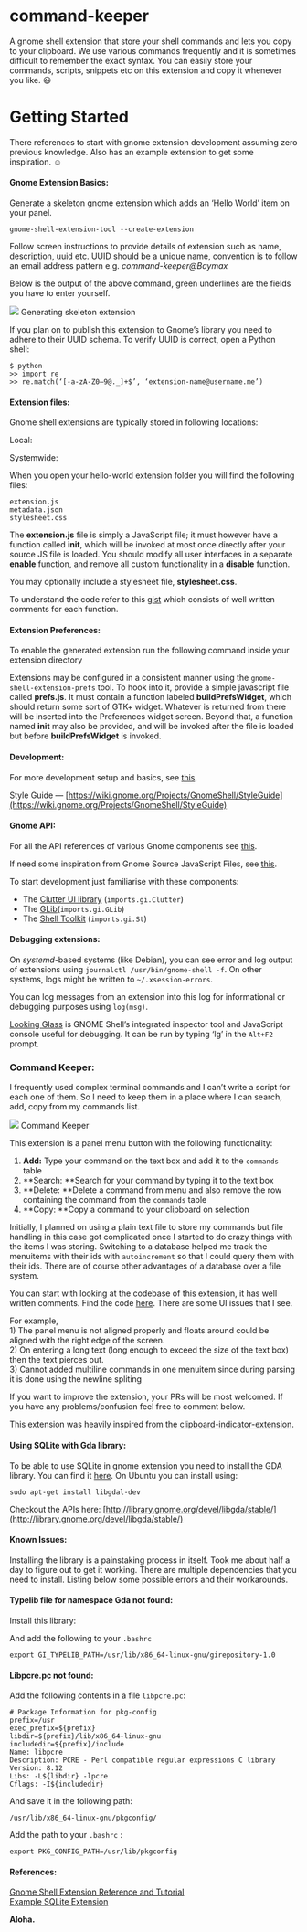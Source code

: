 # command-keeper
A gnome shell extension that store your shell commands and lets you copy to your clipboard. We use various commands frequently and it is sometimes difficult to remember the exact syntax. You can easily store your commands, scripts, snippets etc on this extension and copy it whenever you like. 😃

# Getting Started

There references to start with gnome extension development assuming zero
previous knowledge. Also has an example extension to get some inspiration. ☺

#### Gnome Extension Basics:

Generate a skeleton gnome extension which adds an ‘Hello World’ item on your
panel.

    gnome-shell-extension-tool --create-extension

Follow screen instructions to provide details of extension such as name,
description, uuid etc. UUID should be a unique name, convention is to follow an
email address pattern e.g. *command-keeper@Baymax*

Below is the output of the above command, green underlines are the fields you
have to enter yourself.

![](https://cdn-images-1.medium.com/max/800/1*9MYLpw64oIAdTurh3RNK-Q.png)
<span class="figcaption_hack">Generating skeleton extension</span>

If you plan on to publish this extension to Gnome’s library you need to adhere
to their UUID schema. To verify UUID is correct, open a Python shell:

    $ python
    >> import re
    >> re.match(‘[-a-zA-Z0–9@._]+$’, ‘extension-name@username.me’)

#### Extension files:

Gnome shell extensions are typically stored in following locations:

Local:


Systemwide:


When you open your hello-world extension folder you will find the following
files:

    extension.js
    metadata.json
    stylesheet.css

The **extension.js** file is simply a JavaScript file; it must however have a
function called **init**, which will be invoked at most once directly after your
source JS file is loaded. You should modify all user interfaces in a separate
**enable** function, and remove all custom functionality in a **disable**
function.

You may optionally include a stylesheet file, **stylesheet.css**.

To understand the code refer to this
[gist](https://gist.github.com/baymac/9708f3af9e34cf5552aba433973c9cac) which
consists of well written comments for each function.

#### Extension Preferences:

To enable the generated extension run the following command inside your
extension directory

Extensions may be configured in a consistent manner using the
`gnome-shell-extension-prefs` tool. To hook into it, provide a simple javascript
file called **prefs.js**. It must contain a function labeled
**buildPrefsWidget**, which should return some sort of GTK+ widget. Whatever is
returned from there will be inserted into the Preferences widget screen. Beyond
that, a function named **init** may also be provided, and will be invoked after
the file is loaded but before **buildPrefsWidget** is invoked.

#### Development:

For more development setup and basics, see
[this](https://wiki.gnome.org/Projects/GnomeShell/Development).

Style Guide —
[https://wiki.gnome.org/Projects/GnomeShell/StyleGuide](https://wiki.gnome.org/Projects/GnomeShell/StyleGuide)

#### Gnome API:

For all the API references of various Gnome components see
[this](https://developer.gnome.org/references).

If need some inspiration from Gnome Source JavaScript Files, see
[this](https://github.com/julio641742/gnome-shell-extension-reference/blob/master/REFERENCE.md).

To start development just familiarise with these components:

* The [Clutter UI library](http://developer.gnome.org/clutter/)
(`imports.gi.Clutter`)
* The [GLib](http://developer.gnome.org/glib/)(`imports.gi.GLib`)
* The [Shell Toolkit](http://developer.gnome.org/st/) (`imports.gi.St`)

#### Debugging extensions:

On *systemd*-based systems (like Debian), you can see error and log output of
extensions using `journalctl /usr/bin/gnome-shell -f`. On other systems, logs
might be written to `~/.xsession-errors`.

You can log messages from an extension into this log for informational or
debugging purposes using `log(msg)`.

[Looking Glass](https://wiki.gnome.org/Projects/GnomeShell/LookingGlass) is
GNOME Shell’s integrated inspector tool and JavaScript console useful for
debugging. It can be run by typing ‘lg’ in the `Alt+F2` prompt.

### Command Keeper:

I frequently used complex terminal commands and I can’t write a script for each
one of them. So I need to keep them in a place where I can search, add, copy
from my commands list.

![](https://cdn-images-1.medium.com/max/800/1*6ktyLmjTnVWYXyOO6YqLmw.png)
<span class="figcaption_hack">Command Keeper</span>

This extension is a panel menu button with the following functionality:

1.  **Add:** Type your command on the text box and add it to the `commands` table
1.  **Search: **Search for your command by typing it to the text box
1.  **Delete: **Delete a command from menu and also remove the row containing the
command from the `commands` table
1.  **Copy: **Copy a command to your clipboard on selection

Initially, I planned on using a plain text file to store my commands but file
handling in this case got complicated once I started to do crazy things with the
items I was storing. Switching to a database helped me track the menuitems with
their ids with `autoincrement` so that I could query them with their ids. There
are of course other advantages of a database over a file system.

You can start with looking at the codebase of this extension, it has well
written comments. Find the code
[here](https://github.com/baymac/command-keeper). There are some UI issues that
I see.

For example,<br> 1) The panel menu is not aligned properly and floats around
could be aligned with the right edge of the screen.<br> 2) On entering a long
text (long enough to exceed the size of the text box) then the text pierces
out.<br> 3) Cannot added multiline commands in one menuitem since during parsing
it is done using the newline spliting

If you want to improve the extension, your PRs will be most welcomed. If you
have any problems/confusion feel free to comment below.

This extension was heavily inspired from the
[clipboard-indicator-extension](https://github.com/Tudmotu/gnome-shell-extension-clipboard-indicator).

#### Using SQLite with Gda library:

To be able to use SQLite in gnome extension you need to install the GDA library.
You can find it [here](https://github.com/GNOME/libgda). On Ubuntu you can
install using:

    sudo apt-get install libgdal-dev

Checkout the APIs here:
[http://library.gnome.org/devel/libgda/stable/](http://library.gnome.org/devel/libgda/stable/)

#### Known Issues:

Installing the library is a painstaking process in itself. Took me about half a
day to figure out to get it working. There are multiple dependencies that you
need to install. Listing below some possible errors and their workarounds.

#### Typelib file for namespace Gda not found:

Install this library:


And add the following to your `.bashrc`

    export GI_TYPELIB_PATH=/usr/lib/x86_64-linux-gnu/girepository-1.0

#### Libpcre.pc not found:

Add the following contents in a file `libpcre.pc`:

    # Package Information for pkg-config
    prefix=/usr
    exec_prefix=${prefix}
    libdir=${prefix}/lib/x86_64-linux-gnu
    includedir=${prefix}/include
    Name: libpcre
    Description: PCRE - Perl compatible regular expressions C library
    Version: 8.12
    Libs: -L${libdir} -lpcre
    Cflags: -I${includedir}

And save it in the following path:

    /usr/lib/x86_64-linux-gnu/pkgconfig/

Add the path to your `.bashrc` :

    export PKG_CONFIG_PATH=/usr/lib/pkgconfig

#### References:

[Gnome Shell Extension Reference and
Tutorial](https://github.com/julio641742/gnome-shell-extension-reference)<br>
[Example SQLite
Extension](https://developer.gnome.org/gnome-devel-demos/stable/record-collection.js.html.en)

**Aloha.**
